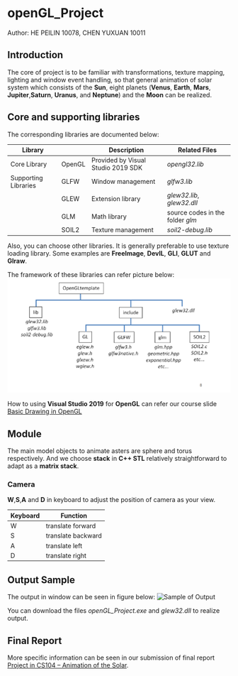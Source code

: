 # openGL_Project

Author: HE PEILIN 10078,
        CHEN YUXUAN 10011

## Introduction

The core of project is to be familiar with transformations, texture mapping, lighting and window event handling, so that general animation of solar system which consists of the **Sun**, eight planets (**Venus**, **Earth**, **Mars**, **Jupiter**,**Saturn**, **Uranus**, and **Neptune**) and the **Moon** can be realized.

## Core and supporting libraries

The corresponding libraries are documented below:

| Library              |        | Description                        | Related Files                    |
|----------------------|--------|------------------------------------|----------------------------------|
| Core Library         | OpenGL | Provided by Visual Studio 2019 SDK | *opengl32.lib*                     |
| Supporting Libraries |  GLFW  | Window management                  | *glfw3.lib*                        |
|                      |  GLEW  | Extension library                  | *glew32.lib*, *glew32.dll*           |
|                      |   GLM  | Math library                       | source codes in the folder *glm* |
|                      |  SOIL2 | Texture management                 | *soil2-debug.lib*                  |

Also, you can choose other libraries. It is generally preferable to use texture loading library.
Some examples are **FreeImage**, **DevIL**, **GLI**, **GLUT** and **Glraw**.

The framework of these libraries can refer picture below:
![Supporting library folder structure](/Report/image/Supporting%20library%20folder%20structure.png)

How to using **Visual Studio 2019** for **OpenGL** can refer our course slide [Basic Drawing in OpenGL](/openGL_Project/Lecture3%20Basic%20Drawing%20in%20OpenGL-20_21.pdf)

## Module

The main model objects to animate asters are sphere and torus respectively. And we choose **stack** in **C++ STL** relatively straightforward to adapt as a **matrix stack**.

### Camera

**W**,**S**,**A** and **D** in keyboard to adjust the position of camera as your view.

|Keyboard|Function |
|--------|------------------|
|W|translate forward|
|S|translate backward|
|A|translate left|
|D|translate right|

## Output Sample

The output in window can be seen in figure below:
![Sample of Output](/Report/image/Sample-of-output.gif)

You can download the files *openGL_Project.exe* and *glew32.dll* to realize output.

## Final Report

More specific information can be seen in our submission of final report [Project in CS104 – Animation of the Solar](/openGL_Project/Project%20in%20CS104%20–%20Animation%20of%20the%20Solar.pdf).
